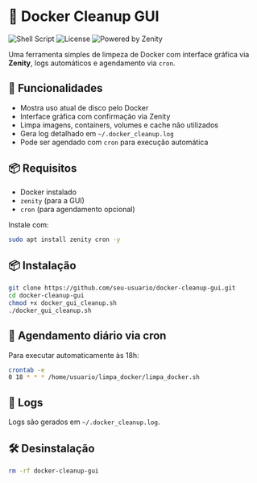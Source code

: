 # 🧹 Docker Cleanup GUI

![Shell Script](https://img.shields.io/badge/script-bash-blue?logo=gnu-bash)
![License](https://img.shields.io/badge/license-MIT-green)
![Powered by Zenity](https://img.shields.io/badge/UI-Zenity-orange?logo=gtk)

Uma ferramenta simples de limpeza de Docker com interface gráfica via **Zenity**, logs automáticos e agendamento via `cron`.

## 🚀 Funcionalidades

- Mostra uso atual de disco pelo Docker
- Interface gráfica com confirmação via Zenity
- Limpa imagens, containers, volumes e cache não utilizados
- Gera log detalhado em `~/.docker_cleanup.log`
- Pode ser agendado com `cron` para execução automática

## 📦 Requisitos

- Docker instalado
- `zenity` (para a GUI)
- `cron` (para agendamento opcional)

Instale com:

```bash
sudo apt install zenity cron -y
```

## 📦 Instalação

```bash
git clone https://github.com/seu-usuario/docker-cleanup-gui.git
cd docker-cleanup-gui
chmod +x docker_gui_cleanup.sh
./docker_gui_cleanup.sh
```

## 📅 Agendamento diário via cron

Para executar automaticamente às 18h:

```bash
crontab -e
0 18 * * * /home/usuario/limpa_docker/limpa_docker.sh
```

## 📜 Logs

Logs são gerados em `~/.docker_cleanup.log`.

## 🛠️ Desinstalação

```bash
rm -rf docker-cleanup-gui
```
